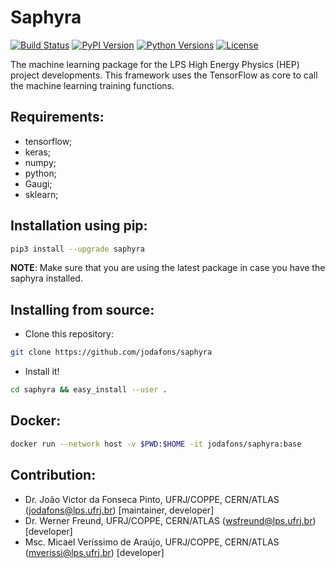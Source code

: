 
# Saphyra

[![Build Status](https://travis-ci.org/jodafons/saphyra.svg?branch=master)](https://travis-ci.org/github/jodafons/saphyra)
[![PyPI Version](https://img.shields.io/pypi/v/saphyra)](https://pypi.org/project/saphyra/)
[![Python Versions](https://img.shields.io/pypi/pyversions/saphyra)](https://github.com/jodafons/saphyra)
[![License](https://img.shields.io/github/license/jodafons/saphyra)](https://github.com/jodafons/saphyra)


The machine learning package for the LPS High Energy Physics (HEP) project developments. This framework uses the 
TensorFlow as core to call the machine learning training functions. 



## Requirements:

- tensorflow;
- keras;
- numpy;
- python;
- Gaugi;
- sklearn;


## Installation using pip:


```bash
pip3 install --upgrade saphyra
```
**NOTE**: Make sure that you are using the latest package in case you have the saphyra installed. 

## Installing from source:

* Clone this repository:

```bash
git clone https://github.com/jodafons/saphyra
```

* Install it!

```bash
cd saphyra && easy_install --user .
```

## Docker:

```bash
docker run --network host -v $PWD:$HOME -it jodafons/saphyra:base
```


## Contribution:

- Dr. João Victor da Fonseca Pinto, UFRJ/COPPE, CERN/ATLAS (jodafons@lps.ufrj.br) [maintainer, developer]
- Dr. Werner Freund, UFRJ/COPPE, CERN/ATLAS (wsfreund@lps.ufrj.br) [developer]
- Msc. Micael Veríssimo de Araújo, UFRJ/COPPE, CERN/ATLAS (mverissi@lps.ufrj.br) [developer]
